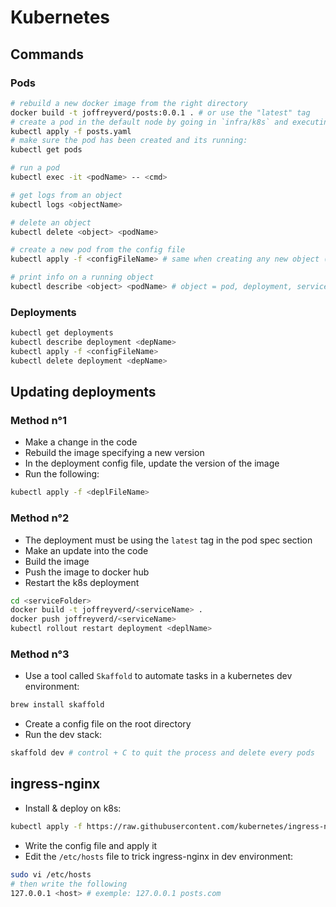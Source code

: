 # Kubernetes

## Commands

### Pods

```sh
# rebuild a new docker image from the right directory
docker build -t joffreyverd/posts:0.0.1 . # or use the "latest" tag
# create a pod in the default node by going in `infra/k8s` and executing the following:
kubectl apply -f posts.yaml
# make sure the pod has been created and its running:
kubectl get pods

# run a pod
kubectl exec -it <podName> -- <cmd>

# get logs from an object
kubectl logs <objectName>

# delete an object
kubectl delete <object> <podName>

# create a new pod from the config file
kubectl apply -f <configFileName> # same when creating any new object (deployment, service, etc)

# print info on a running object
kubectl describe <object> <podName> # object = pod, deployment, service, etc
```

### Deployments

```sh
kubectl get deployments
kubectl describe deployment <depName>
kubectl apply -f <configFileName>
kubectl delete deployment <depName>
```

## Updating deployments

### Method n°1

- Make a change in the code
- Rebuild the image specifying a new version
- In the deployment config file, update the version of the image
- Run the following:

```sh
kubectl apply -f <deplFileName>
```

### Method n°2

- The deployment must be using the `latest` tag in the pod spec section
- Make an update into the code
- Build the image
- Push the image to docker hub
- Restart the k8s deployment

```sh
cd <serviceFolder>
docker build -t joffreyverd/<serviceName> .
docker push joffreyverd/<serviceName>
kubectl rollout restart deployment <deplName>
```

### Method n°3

- Use a tool called `Skaffold` to automate tasks in a kubernetes dev environment:

```sh
brew install skaffold
```

- Create a config file on the root directory
- Run the dev stack:

```sh
skaffold dev # control + C to quit the process and delete every pods
```

## ingress-nginx

- Install & deploy on k8s:

```sh
kubectl apply -f https://raw.githubusercontent.com/kubernetes/ingress-nginx/controller-v1.0.5/deploy/static/provider/cloud/deploy.yaml
```

- Write the config file and apply it
- Edit the `/etc/hosts` file to trick ingress-nginx in dev environment:

```sh
sudo vi /etc/hosts
# then write the following
127.0.0.1 <host> # exemple: 127.0.0.1 posts.com
```
